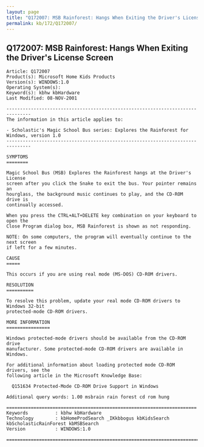 ```yaml
---
layout: page
title: "Q172007: MSB Rainforest: Hangs When Exiting the Driver's License Screen"
permalink: kb/172/Q172007/
---
```


## Q172007: MSB Rainforest: Hangs When Exiting the Driver's License Screen

	Article: Q172007
	Product(s): Microsoft Home Kids Products
	Version(s): WINDOWS:1.0
	Operating System(s): 
	Keyword(s): kbhw kbHardware
	Last Modified: 08-NOV-2001
	
	-------------------------------------------------------------------------------
	The information in this article applies to:
	
	- Scholastic's Magic School Bus series: Explores the Rainforest for Windows, version 1.0 
	-------------------------------------------------------------------------------
	
	SYMPTOMS
	========
	
	Magic School Bus (MSB) Explores the Rainforest hangs at the Driver's License
	screen after you click the Snake to exit the bus. Your pointer remains an
	hourglass, the background music continues to play, and the CD-ROM drive is
	continually accessed.
	
	When you press the CTRL+ALT+DELETE key combination on your keyboard to open the
	Close Program dialog box, MSB Rainforest is shown as not responding.
	
	NOTE: On some computers, the program will eventually continue to the next screen
	if left for a few minutes.
	
	CAUSE
	=====
	
	This occurs if you are using real mode (MS-DOS) CD-ROM drivers.
	
	RESOLUTION
	==========
	
	To resolve this problem, update your real mode CD-ROM drivers to Windows 32-bit
	protected-mode CD-ROM drivers.
	
	MORE INFORMATION
	================
	
	Windows protected-mode drivers should be available from the CD-ROM drive
	manufacturer. Some protected-mode CD-ROM drivers are available in Windows.
	
	For additional information about loading protected mode CD-ROM drivers, see the
	following article in the Microsoft Knowledge Base:
	
	  Q151634 Protected-Mode CD-ROM Drive Support in Windows
	
	Additional query words: 1.00 msbrain rain forest cd rom hung
	
	======================================================================
	Keywords          : kbhw kbHardware 
	Technology        : kbHomeProdSearch _IKkbbogus kbKidsSearch kbScholasticRainForest kbMSBSearch
	Version           : WINDOWS:1.0
	
	=============================================================================
	
